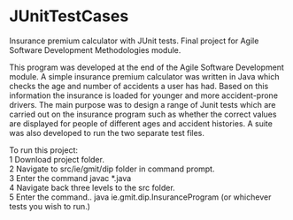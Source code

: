 # JUnitTestCases
Insurance premium calculator with JUnit tests. Final project for Agile Software Development Methodologies module.

This program was developed at the end of the Agile Software Development module. A simple insurance premium
calculator was written in Java which checks the age and number of accidents a user has had. Based on this
information the insurance is loaded for younger and more accident-prone drivers. The main purpose was to
design a range of Junit tests which are carried out on the insurance program such as whether the correct
values are displayed for people of different ages and accident histories. A suite was also developed to
run the two separate test files.

To run this project:<br>
1 Download project folder.<br>
2 Navigate to src/ie/gmit/dip folder in command prompt.<br>
3 Enter the command javac *.java<br>
4 Navigate back three levels to the src folder.<br>
5 Enter the command..   java ie.gmit.dip.InsuranceProgram     (or whichever tests you wish to run.)<br>
